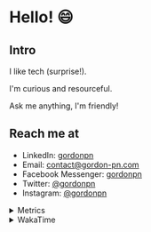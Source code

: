 # Hello! 😄

## Intro

I like tech (surprise!).

I'm curious and resourceful.

Ask me anything, I'm friendly!

## Reach me at

- LinkedIn: [gordonpn](https://www.linkedin.com/in/gordonpn/)
- Email: [contact@gordon-pn.com](mailto:contact@gordon-pn.com)
- Facebook Messenger: [gordonpn](https://www.messenger.com/t/Gordonpn)
- Twitter: [@gordonpn](https://twitter.com/Gordonpn)
- Instagram: [@gordonpn](https://www.instagram.com/gordonpn/)

<details>
  <summary>Metrics</summary>

  <img align="center" src="https://github.com/gordonpn/gordonpn/blob/master/github-metrics.svg" alt="GitHub Metrics">

</details>

<details>
  <summary>WakaTime</summary>

  <!--START_SECTION:waka-->
![Code Time](http://img.shields.io/badge/Code%20Time-176%20hrs%2042%20mins-blue)

![Profile Views](http://img.shields.io/badge/Profile%20Views-1-blue)

**🐱 My GitHub Data** 

> 🏆 271 Contributions in the Year 2022
 > 
> 📦 137.6 kB Used in GitHub's Storage 
 > 
> 🚫 Not Opted to Hire
 > 
> 📜 32 Public Repositories 
 > 
> 🔑 15 Private Repositories  
 > 
**I'm an Early 🐤** 

```text
🌞 Morning    179 commits    █████░░░░░░░░░░░░░░░░░░░░   19.96% 
🌆 Daytime    342 commits    █████████░░░░░░░░░░░░░░░░   38.13% 
🌃 Evening    358 commits    ██████████░░░░░░░░░░░░░░░   39.91% 
🌙 Night      18 commits     ░░░░░░░░░░░░░░░░░░░░░░░░░   2.01%

```
📅 **I'm Most Productive on Wednesday** 

```text
Monday       153 commits    ████░░░░░░░░░░░░░░░░░░░░░   17.06% 
Tuesday      138 commits    ███░░░░░░░░░░░░░░░░░░░░░░   15.38% 
Wednesday    166 commits    ████░░░░░░░░░░░░░░░░░░░░░   18.51% 
Thursday     113 commits    ███░░░░░░░░░░░░░░░░░░░░░░   12.6% 
Friday       133 commits    ███░░░░░░░░░░░░░░░░░░░░░░   14.83% 
Saturday     69 commits     ██░░░░░░░░░░░░░░░░░░░░░░░   7.69% 
Sunday       125 commits    ███░░░░░░░░░░░░░░░░░░░░░░   13.94%

```


📊 **This Week I Spent My Time On** 

```text
⌚︎ Time Zone: America/Toronto

💬 Programming Languages: 
Python                   1 hr 19 mins        ███████████░░░░░░░░░░░░░░   45.7% 
YAML                     30 mins             ████░░░░░░░░░░░░░░░░░░░░░   17.77% 
Bash                     24 mins             ███░░░░░░░░░░░░░░░░░░░░░░   14.15% 
Makefile                 15 mins             ██░░░░░░░░░░░░░░░░░░░░░░░   8.97% 
Other                    14 mins             ██░░░░░░░░░░░░░░░░░░░░░░░   8.57%

🔥 Editors: 
VS Code                  2 hrs 53 mins       █████████████████████████   100.0%

🐱‍💻 Projects: 
maplelegends-vote-reminde2 hrs 26 mins       █████████████████████░░░░   84.65% 
dotfiles                 24 mins             ███░░░░░░░░░░░░░░░░░░░░░░   14.41% 
dotfiles-starter-template1 min               ░░░░░░░░░░░░░░░░░░░░░░░░░   0.93%

💻 Operating System: 
Mac                      2 hrs 53 mins       █████████████████████████   100.0%

```

**I Mostly Code in JavaScript** 

```text
JavaScript               10 repos            ████░░░░░░░░░░░░░░░░░░░░░   18.87% 
Java                     10 repos            ████░░░░░░░░░░░░░░░░░░░░░   18.87% 
Python                   6 repos             ██░░░░░░░░░░░░░░░░░░░░░░░   11.32% 
Ruby                     4 repos             ██░░░░░░░░░░░░░░░░░░░░░░░   7.55% 
TypeScript               4 repos             ██░░░░░░░░░░░░░░░░░░░░░░░   7.55%

```


**Timeline**

![Chart not found](https://raw.githubusercontent.com/gordonpn/gordonpn/master/charts/bar_graph.png) 


 Last Updated on 16/06/2022 04:44:25 UTC
<!--END_SECTION:waka-->
</details>
